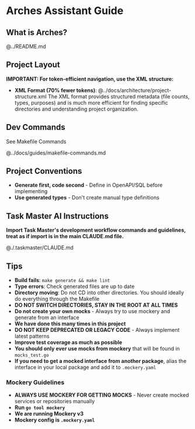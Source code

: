 # Arches Assistant Guide

## What is Arches?

@../README.md

## Project Layout

**IMPORTANT: For token-efficient navigation, use the XML structure:**

- **XML Format (70% fewer tokens)**: @../docs/architecture/project-structure.xml
  The XML format provides structured metadata (file counts, types, purposes) and is much more efficient for finding specific directories and understanding project organization.

## Dev Commands

See Makefile Commands

@../docs/guides/makefile-commands.md

## Project Conventions

- **Generate first, code second** - Define in OpenAPI/SQL before implementing
- **Use generated types** - Don't create manual type definitions

## Task Master AI Instructions

**Import Task Master's development workflow commands and guidelines, treat as if import is in the main CLAUDE.md file.**

@./.taskmaster/CLAUDE.md

## Tips

- **Build fails**: `make generate && make lint`
- **Type errors**: Check generated files are up to date
- **Directory moving**: Do not CD into other directories. You should ideally do everything through the Makefile
- **DO NOT SWITCH DIRECTORIES, STAY IN THE ROOT AT ALL TIMES**
- **Do not create your own mocks** - Always try to use mockery and generate from an interface
- **We have done this many times in this project**
- **DO NOT KEEP DEPRECATED OR LEGACY CODE** - Always implement latest patterns
- **Improve test coverage as much as possible**
- **You should only ever use mocks from mockery** that will be found in `mocks_test.go`
- **If you need to get a mocked interface from another package**, alias the interface in your local package and add it to `.mockery.yaml`

### Mockery Guidelines

- **ALWAYS USE MOCKERY FOR GETTING MOCKS** - Never create mocked services or repositories manually
- **Run `go tool mockery`**
- **We are running Mockery v3**
- **Mockery config is `.mockery.yaml`**
